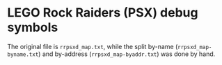 # LEGO Rock Raiders (PSX) debug symbols

The original file is `rrpsxd_map.txt`, while the split by-name (`rrpsxd_map-byname.txt`) and by-address (`rrpsxd_map-byaddr.txt`) was done by hand.